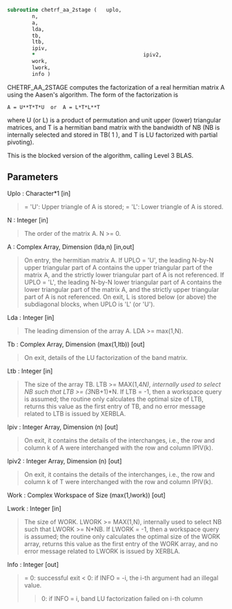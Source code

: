 ```fortran
subroutine chetrf_aa_2stage	(	uplo,
		n,
		a,
		lda,
		tb,
		ltb,
		ipiv,
		*                                   ipiv2,
		work,
		lwork,
		info )
```

 CHETRF_AA_2STAGE computes the factorization of a real hermitian matrix A
 using the Aasen's algorithm.  The form of the factorization is

    A = U**T*T*U  or  A = L*T*L**T

 where U (or L) is a product of permutation and unit upper (lower)
 triangular matrices, and T is a hermitian band matrix with the
 bandwidth of NB (NB is internally selected and stored in TB( 1 ), and T is 
 LU factorized with partial pivoting).

 This is the blocked version of the algorithm, calling Level 3 BLAS.

## Parameters
Uplo : Character*1 [in]
> = 'U':  Upper triangle of A is stored;
> = 'L':  Lower triangle of A is stored.

N : Integer [in]
> The order of the matrix A.  N >= 0.

A : Complex Array, Dimension (lda,n) [in,out]
> On entry, the hermitian matrix A.  If UPLO = 'U', the leading
> N-by-N upper triangular part of A contains the upper
> triangular part of the matrix A, and the strictly lower
> triangular part of A is not referenced.  If UPLO = 'L', the
> leading N-by-N lower triangular part of A contains the lower
> triangular part of the matrix A, and the strictly upper
> triangular part of A is not referenced.
> On exit, L is stored below (or above) the subdiagonal blocks,
> when UPLO  is 'L' (or 'U').

Lda : Integer [in]
> The leading dimension of the array A.  LDA >= max(1,N).

Tb : Complex Array, Dimension (max(1,ltb)) [out]
> On exit, details of the LU factorization of the band matrix.

Ltb : Integer [in]
> The size of the array TB. LTB >= MAX(1,4*N), internally
> used to select NB such that LTB >= (3*NB+1)*N.
> If LTB = -1, then a workspace query is assumed; the
> routine only calculates the optimal size of LTB,
> returns this value as the first entry of TB, and
> no error message related to LTB is issued by XERBLA.

Ipiv : Integer Array, Dimension (n) [out]
> On exit, it contains the details of the interchanges, i.e.,
> the row and column k of A were interchanged with the
> row and column IPIV(k).

Ipiv2 : Integer Array, Dimension (n) [out]
> On exit, it contains the details of the interchanges, i.e.,
> the row and column k of T were interchanged with the
> row and column IPIV(k).

Work : Complex Workspace of Size (max(1,lwork)) [out]

Lwork : Integer [in]
> The size of WORK. LWORK >= MAX(1,N), internally used
> to select NB such that LWORK >= N*NB.
> If LWORK = -1, then a workspace query is assumed; the
> routine only calculates the optimal size of the WORK array,
> returns this value as the first entry of the WORK array, and
> no error message related to LWORK is issued by XERBLA.

Info : Integer [out]
> = 0:  successful exit
> < 0:  if INFO = -i, the i-th argument had an illegal value.
> > 0:  if INFO = i, band LU factorization failed on i-th column

